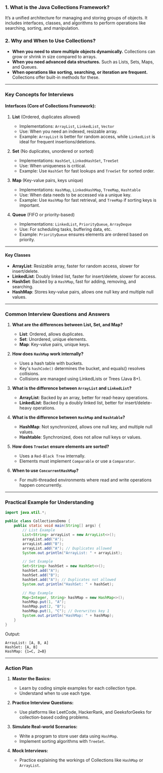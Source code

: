 ### **1. What is the Java Collections Framework?**
It’s a unified architecture for managing and storing groups of objects. It includes interfaces, classes, and algorithms to perform operations like searching, sorting, and manipulation.

### **2. Why and When to Use Collections?**
- **When you need to store multiple objects dynamically.** Collections can grow or shrink in size compared to arrays.
- **When you need advanced data structures.** Such as Lists, Sets, Maps, and Queues.
- **When operations like sorting, searching, or iteration are frequent.** Collections offer built-in methods for these.

---

### **Key Concepts for Interviews**

#### **Interfaces** (Core of Collections Framework):
1. **List** (Ordered, duplicates allowed)
    - Implementations: `ArrayList`, `LinkedList`, `Vector`
    - Use: When you need an indexed, resizable array.
    - Example: `ArrayList` is better for random access, while `LinkedList` is ideal for frequent insertions/deletions.

2. **Set** (No duplicates, unordered or sorted)
    - Implementations: `HashSet`, `LinkedHashSet`, `TreeSet`
    - Use: When uniqueness is critical.
    - Example: Use `HashSet` for fast lookups and `TreeSet` for sorted order.

3. **Map** (Key-value pairs, keys unique)
    - Implementations: `HashMap`, `LinkedHashMap`, `TreeMap`, `Hashtable`
    - Use: When data needs to be accessed via a unique key.
    - Example: Use `HashMap` for fast retrieval, and `TreeMap` if sorting keys is important.

4. **Queue** (FIFO or priority-based)
    - Implementations: `LinkedList`, `PriorityQueue`, `ArrayDeque`
    - Use: For scheduling tasks, buffering data, etc.
    - Example: `PriorityQueue` ensures elements are ordered based on priority.

---

#### **Key Classes**
- **ArrayList**: Resizable array, faster for random access, slower for insert/delete.
- **LinkedList**: Doubly linked list, faster for insert/delete, slower for access.
- **HashSet**: Backed by a `HashMap`, fast for adding, removing, and searching.
- **HashMap**: Stores key-value pairs, allows one null key and multiple null values.

---

### **Common Interview Questions and Answers**

1. **What are the differences between List, Set, and Map?**
    - **List**: Ordered, allows duplicates.
    - **Set**: Unordered, unique elements.
    - **Map**: Key-value pairs, unique keys.

2. **How does `HashMap` work internally?**
    - Uses a hash table with buckets.
    - Key's `hashCode()` determines the bucket, and equals() resolves collisions.
    - Collisions are managed using LinkedLists or Trees (Java 8+).

3. **What is the difference between `ArrayList` and `LinkedList`?**
    - **ArrayList**: Backed by an array, better for read-heavy operations.
    - **LinkedList**: Backed by a doubly linked list, better for insert/delete-heavy operations.

4. **What is the difference between `HashMap` and `Hashtable`?**
    - **HashMap**: Not synchronized, allows one null key, and multiple null values.
    - **Hashtable**: Synchronized, does not allow null keys or values.

5. **How does `TreeSet` ensure elements are sorted?**
    - Uses a `Red-Black Tree` internally.
    - Elements must implement `Comparable` or use a `Comparator`.

6. **When to use `ConcurrentHashMap`?**
    - For multi-threaded environments where read and write operations happen concurrently.

---

### **Practical Example for Understanding**

```java
import java.util.*;

public class CollectionsDemo {
    public static void main(String[] args) {
        // List Example
        List<String> arrayList = new ArrayList<>();
        arrayList.add("A");
        arrayList.add("B");
        arrayList.add("A"); // Duplicates allowed
        System.out.println("ArrayList: " + arrayList);

        // Set Example
        Set<String> hashSet = new HashSet<>();
        hashSet.add("A");
        hashSet.add("B");
        hashSet.add("A"); // Duplicates not allowed
        System.out.println("HashSet: " + hashSet);

        // Map Example
        Map<Integer, String> hashMap = new HashMap<>();
        hashMap.put(1, "A");
        hashMap.put(2, "B");
        hashMap.put(1, "C"); // Overwrites key 1
        System.out.println("HashMap: " + hashMap);
    }
}
```

Output:
```
ArrayList: [A, B, A]
HashSet: [A, B]
HashMap: {1=C, 2=B}
```

---

### **Action Plan**
1. **Master the Basics:**
    - Learn by coding simple examples for each collection type.
    - Understand when to use each type.

2. **Practice Interview Questions:**
    - Use platforms like LeetCode, HackerRank, and GeeksforGeeks for collection-based coding problems.

3. **Simulate Real-world Scenarios:**
    - Write a program to store user data using `HashMap`.
    - Implement sorting algorithms with `TreeSet`.

4. **Mock Interviews:**
    - Practice explaining the workings of Collections like `HashMap` or `ArrayList`.

